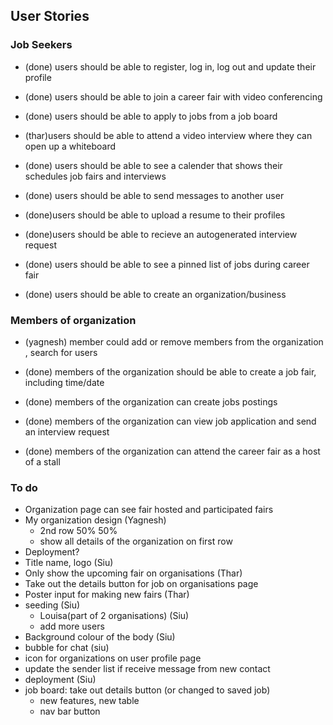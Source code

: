 ## User Stories

### Job Seekers

* (done) users should be able to register, log in, log out and update their profile 

* (done) users should be able to join a career fair with video conferencing

* (done) users should be able to apply to jobs from a job board

* (thar)users should be able to attend a video interview where they can open up a whiteboard

* (done) users should be able to see a calender that shows their schedules job fairs and interviews

* (done) users should be able to send messages to another user

* (done)users should be able to upload a resume to their profiles

* (done)users should be able to recieve an autogenerated interview request 

* (done) users should be able to see a pinned list of jobs during career fair

* (done) users should be able to create an organization/business

### Members of organization

* (yagnesh) member could add or remove members from the organization , search for users

* (done) members of the organization should be able to create a job fair, including time/date

* (done) members of the organization can create jobs postings

* (done) members of the organization can view job application and send an interview request

* (done) members of the organization can attend the career fair as a host of a stall

### To do

* Organization page can see fair hosted and participated fairs
* My organization design (Yagnesh)
  * 2nd row 50% 50%
  * show all details of the organization on first row
* Deployment?
* Title name, logo (Siu)
* Only show the upcoming fair on organisations (Thar)
* Take out the details button for job on organisations page
* Poster input for making new fairs (Thar)
* seeding (Siu)
  * Louisa(part of 2 organisations) (Siu)
  * add more users
* Background colour of the body (Siu)
* bubble for chat (siu)
* icon for organizations on user profile page
* update the sender list if receive message from new contact
* deployment (Siu)
* job board: take out details button (or changed to saved job)
  * new features, new table
  * nav bar button